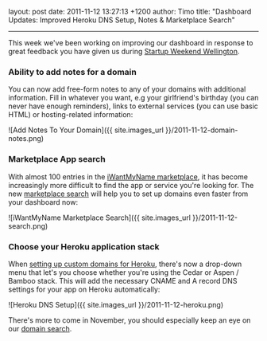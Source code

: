 layout: post
date: 2011-11-12 13:27:13 +1200
author: Timo
title: "Dashboard Updates: Improved Heroku DNS Setup, Notes & Marketplace Search"


----

This week we've been working on improving our dashboard in response to great feedback you have given us during [Startup Weekend Wellington](http://wellington.startupweekend.org).

### Ability to add notes for a domain

You can now add free-form notes to any of your domains with additional information. Fill in whatever you want, e.g your girlfriend's birthday (you can never have enough reminders), links to external services (you can use basic HTML) or hosting-related information:

![Add Notes To Your Domain]({{ site.images_url }}/2011-11-12-domain-notes.png)

### Marketplace App search

With almost 100 entries in the [iWantMyName marketplace](https://iwantmyname.com/services), it has become increasingly more difficult to find the app or service you're looking for. The new [marketplace search](https://iwantmyname.com/dashboard/apps) will help you to set up domains even faster from your dashboard now:

![iWantMyName Marketplace Search]({{ site.images_url }}/2011-11-12-search.png)

### Choose your Heroku application stack

When [setting up custom domains for Heroku](https://iwantmyname.com/services/developer/heroku-cloud-hosting-custom-domain), there's now a drop-down menu that let's you choose whether you're using the Cedar or Aspen / Bamboo stack. This will add the necessary CNAME and A record DNS settings for your app on Heroku automatically:

![Heroku DNS Setup]({{ site.images_url }}/2011-11-12-heroku.png)

There's more to come in November, you should especially keep an eye on our [domain search](https://iwantmyname.com/search?domain=ThisSearchWillBeAwesomeSoon).
